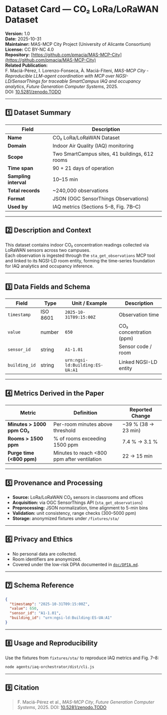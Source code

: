 # Dataset Card — CO₂ LoRa/LoRaWAN Dataset

**Version:** 1.0  
**Date:** 2025-10-31  
**Maintainer:** MAS-MCP City Project (University of Alicante Consortium)  
**License:** CC BY-NC 4.0  
**Repository:** [https://github.com/pmacia/MAS-MCP-City](https://github.com/pmacia/MAS-MCP-City)  
**Related Publication:**  
F. Maciá-Pérez, I. Lorenzo-Fonseca, À. Maciá-Fiteni, *MAS-MCP City - Reproducible LLM-agent coordination with MCP over NGSI-LD/SensorThings for traceable SmartCampus IAQ and occupancy analytics*, *Future Generation Computer Systems*, 2025.  
DOI: [10.5281/zenodo.TODO](https://doi.org/10.5281/zenodo.TODO)

---

## 1️⃣ Dataset Summary

| Field | Description |
|-------|--------------|
| **Name** | CO₂ LoRa/LoRaWAN Dataset |
| **Domain** | Indoor Air Quality (IAQ) monitoring |
| **Scope** | Two SmartCampus sites, 41 buildings, 612 rooms |
| **Time span** | 90 + 21 days of operation |
| **Sampling interval** | 10–15 min |
| **Total records** | ~240,000 observations |
| **Format** | JSON (OGC SensorThings Observations) |
| **Used by** | IAQ metrics (Sections 5–8, Fig. 7B–C) |

---

## 2️⃣ Description and Context

This dataset contains indoor CO₂ concentration readings collected via LoRaWAN sensors across two campuses.  
Each observation is ingested through the `sta_get_observations` MCP tool and linked to its NGSI-LD room entity, forming the time-series foundation for IAQ analytics and occupancy inference.

---

## 3️⃣ Data Fields and Schema

| Field | Type | Unit / Example | Description |
|--------|------|----------------|--------------|
| `timestamp` | ISO 8601 | `2025-10-31T09:15:00Z` | Observation time |
| `value` | number | `650` | CO₂ concentration (ppm) |
| `sensor_id` | string | `A1-1.01` | Sensor code / room |
| `building_id` | string | `urn:ngsi-ld:Building:ES-UA:A1` | Linked NGSI-LD entity |

---

## 4️⃣ Metrics Derived in the Paper

| Metric | Definition | Reported Change |
|---------|-------------|----------------|
| **Minutes > 1000 ppm CO₂** | Per-room minutes above threshold | −39 % (38 → 23 min) |
| **Rooms > 1500 ppm** | % of rooms exceeding 1500 ppm | 7.4 % → 3.1 % |
| **Purge time (<800 ppm)** | Minutes to reach <800 ppm after ventilation | 22 → 15 min |

---

## 5️⃣ Provenance and Processing

- **Source:** LoRa/LoRaWAN CO₂ sensors in classrooms and offices  
- **Acquisition:** via OGC SensorThings API (`sta_get_observations`)  
- **Preprocessing:** JSON normalization, time alignment to 5-min bins  
- **Validation:** unit consistency, range checks (300–5000 ppm)  
- **Storage:** anonymized fixtures under `/fixtures/sta/`

---

## 6️⃣ Privacy and Ethics

- No personal data are collected.  
- Room identifiers are anonymized.  
- Covered under the low-risk DPIA documented in [`doc/DPIA.md`](DPIA.md).  

---

## 7️⃣ Schema Reference

```json
{
  "timestamp": "2025-10-31T09:15:00Z",
  "value": 650,
  "sensor_id": "A1-1.01",
  "building_id": "urn:ngsi-ld:Building:ES-UA:A1"
}
```

---

## 8️⃣ Usage and Reproducibility

Use the fixtures from `fixtures/sta/` to reproduce IAQ metrics and Fig. 7–8:

```bash
node agents/iaq-orchestrator/dist/cli.js
```

---

## 9️⃣ Citation

> F. Maciá-Pérez et al., *MAS-MCP City*, *Future Generation Computer Systems*, 2025.
> DOI: [10.5281/zenodo.TODO](https://doi.org/10.5281/zenodo.TODO)
